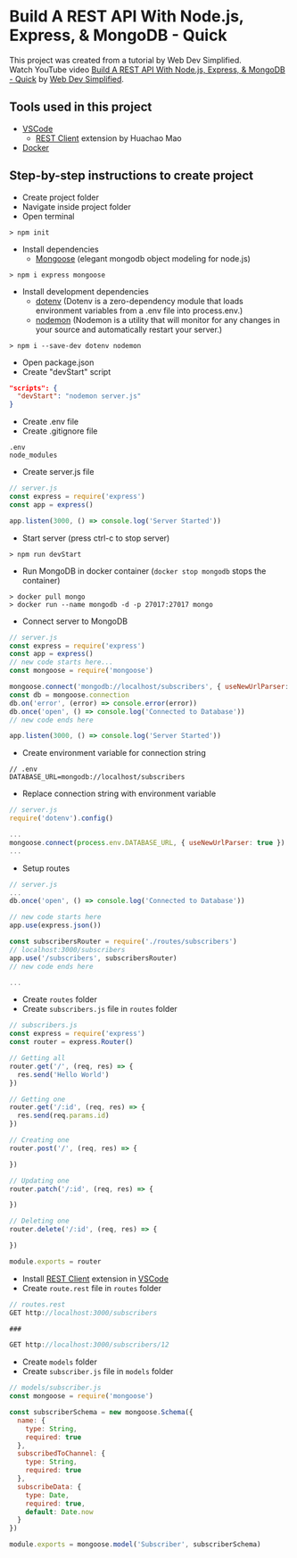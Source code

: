 # Build A REST API With Node.js, Express, & MongoDB - Quick
This project was created from a tutorial by Web Dev Simplified.  
Watch YouTube video [Build A REST API With Node.js, Express, & MongoDB - Quick](https://www.youtube.com/watch?v=fgTGADljAeg) by [Web Dev Simplified](https://www.youtube.com/c/WebDevSimplified).

## Tools used in this project
- [VSCode](https://code.visualstudio.com/)
  - [REST Client](https://marketplace.visualstudio.com/items?itemName=humao.rest-client) extension by Huachao Mao
- [Docker](https://www.docker.com/)

## Step-by-step instructions to create project
- Create project folder
- Navigate inside project folder
- Open terminal
```Terminal
> npm init
```
- Install dependencies
  - [Mongoose](https://mongoosejs.com/) (elegant mongodb object modeling for node.js)
```Terminal
> npm i express mongoose
```
- Install development dependencies
  - [dotenv](https://github.com/motdotla/dotenv#readme) (Dotenv is a zero-dependency module that loads environment variables from a .env file into process.env.)
  - [nodemon](https://nodemon.io/) (Nodemon is a utility that will monitor for any changes in your source and automatically restart your server.)
```Terminal
> npm i --save-dev dotenv nodemon
```
- Open package.json
- Create "devStart" script
```json
"scripts": {
  "devStart": "nodemon server.js"
}
```
- Create .env file
- Create .gitignore file
```
.env
node_modules
```
- Create server.js file
```js
// server.js
const express = require('express')
const app = express()

app.listen(3000, () => console.log('Server Started'))
```
- Start server (press ctrl-c to stop server)
```Terminal
> npm run devStart
```
- Run MongoDB in docker container (`docker stop mongodb` stops the container)
```Terminal
> docker pull mongo
> docker run --name mongodb -d -p 27017:27017 mongo
```
- Connect server to MongoDB
```js
// server.js
const express = require('express')
const app = express()
// new code starts here...
const mongoose = require('mongoose')

mongoose.connect('mongodb://localhost/subscribers', { useNewUrlParser: true })
const db = mongoose.connection
db.on('error', (error) => console.error(error))
db.once('open', () => console.log('Connected to Database'))
// new code ends here

app.listen(3000, () => console.log('Server Started'))
```
- Create environment variable for connection string
```
// .env
DATABASE_URL=mongodb://localhost/subscribers
```
- Replace connection string with environment variable
```js
// server.js
require('dotenv').config()

...
mongoose.connect(process.env.DATABASE_URL, { useNewUrlParser: true })
...
```
- Setup routes
```js
// server.js
...
db.once('open', () => console.log('Connected to Database'))

// new code starts here
app.use(express.json())

const subscribersRouter = require('./routes/subscribers')
// localhost:3000/subscribers
app.use('/subscribers', subscribersRouter)
// new code ends here

...
```
- Create `routes` folder
- Create `subscribers.js` file in `routes` folder
```js
// subscribers.js
const express = require('express')
const router = express.Router()

// Getting all
router.get('/', (req, res) => {
  res.send('Hello World')
})

// Getting one
router.get('/:id', (req, res) => {
  res.send(req.params.id)
})

// Creating one
router.post('/', (req, res) => {

})

// Updating one
router.patch('/:id', (req, res) => {

})

// Deleting one
router.delete('/:id', (req, res) => {

})

module.exports = router
```
- Install [REST Client](https://marketplace.visualstudio.com/items?itemName=humao.rest-client) extension in [VSCode](https://code.visualstudio.com/)
- Create `route.rest` file in `routes` folder
```js
// routes.rest
GET http://localhost:3000/subscribers

###

GET http://localhost:3000/subscribers/12
```
- Create `models` folder
- Create `subscriber.js` file in `models` folder
```js
// models/subscriber.js
const mongoose = require('mongoose')

const subscriberSchema = new mongoose.Schema({
  name: {
    type: String,
    required: true
  },
  subscribedToChannel: {
    type: String,
    required: true
  },
  subscribeData: {
    type: Date,
    required: true,
    default: Date.now
  }
})

module.exports = mongoose.model('Subscriber', subscriberSchema)
```